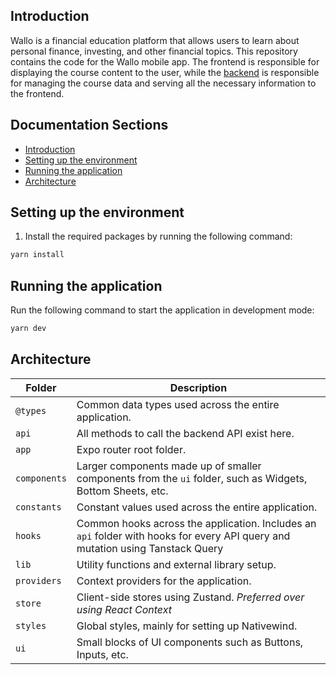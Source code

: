 ## Introduction

Wallo is a financial education platform that allows users to learn about personal finance, investing, and other financial topics. This repository contains the code for the Wallo mobile app. The frontend is responsible for displaying the course content to the user, while the [backend](https://github.com/JS00001/wallo-api) is responsible for managing the course data and serving all the necessary information to the frontend.

## Documentation Sections

- [Introduction](#introduction)
- [Setting up the environment](#setting-up-the-environment)
- [Running the application](#running-the-application)
- [Architecture](#architecture)

## Setting up the environment

1. Install the required packages by running the following command:

```bash
yarn install
```

## Running the application

Run the following command to start the application in development mode:

```bash
yarn dev
```

## Architecture

| Folder       | Description                                                                                                                    |
| ------------ | ------------------------------------------------------------------------------------------------------------------------------ |
| `@types`     | Common data types used across the entire application.                                                                          |
| `api`        | All methods to call the backend API exist here.                                                                                |
| `app`        | Expo router root folder.                                                                                                       |
| `components` | Larger components made up of smaller components from the `ui` folder, such as Widgets, Bottom Sheets, etc.                     |
| `constants`  | Constant values used across the entire application.                                                                            |
| `hooks`      | Common hooks across the application. Includes an `api` folder with hooks for every API query and mutation using Tanstack Query |
| `lib`        | Utility functions and external library setup.                                                                                  |
| `providers`  | Context providers for the application.                                                                                         |
| `store`      | Client-side stores using Zustand. _Preferred over using React Context_                                                         |
| `styles`     | Global styles, mainly for setting up Nativewind.                                                                               |
| `ui`         | Small blocks of UI components such as Buttons, Inputs, etc.                                                                    |
